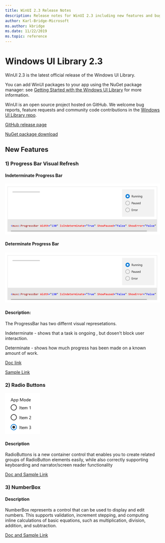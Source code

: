 ```yaml
---
title: WinUI 2.3 Release Notes
description: Release notes for WinUI 2.3 including new features and bug fixes.
author: Karl-Bridge-Microsoft
ms.author: kbridge
ms.date: 11/22/2019
ms.topic: reference
---
```


# Windows UI Library 2.3

WinUI 2.3 is the latest official release of the Windows UI Library.

You can add WinUI packages to your app using the NuGet package manager: see [Getting Started with the Windows UI Library](../getting-started.md) for more information.

WinUI is an open source project hosted on GitHub. We welcome bug reports, feature requests and community code contributions in the [Windows UI Library repo](https://aka.ms/winui).

[GitHub release page](https://github.com/microsoft/microsoft-ui-xaml/releases)

[NuGet package download](https://www.nuget.org/packages/Microsoft.UI.Xaml)

## New Features 

### 1) Progress Bar Visual Refresh

#### Indeterminate Progress Bar 

![Example](../images/IndeterminateProgressBar.gif)

#### Determinate Progress Bar

![Example](../images/IndeterminateProgressBar.gif)

#### Description: 
The ProgressBar has two differnt visual represetations.

Indeterminate - shows that a task is ongoing , but dosen't block user interaction. 

Determinate - shows how much progress has been made on a known amount of work. 

[Doc link](https://docs.microsoft.com/en-us/windows/uwp/design/controls-and-patterns/progress-controls) 

[Sample Link](https://docs.microsoft.com/en-us/windows/uwp/design/controls-and-patterns/progress-controls#examples)


### 2) Radio Buttons

![Example](../images/RadioButtons.png)

#### Description 
RadioButtons is a new container control that enables you to create related groups of RadioButton elements easily, while also correctly supporting keyboarding and narrator/screen reader functionality

[Doc and Sample Link](https://github.com/microsoft/microsoft-ui-xaml-specs/blob/c8d3d3668af546091656dfc37436b13cd062f52d/active/radiobuttons/RadioButtons_Spec.md)


### 3) NumberBox

#### Description 
NumberBox represents a control that can be used to display and edit numbers. This supports validation, increment stepping, and computing inline calculations of basic equations, such as multiplication, division, addition, and subtraction.

[Doc and Sample Link](https://github.com/microsoft/microsoft-ui-xaml-specs/blob/e016c9baa154d76ba3f61d2692af97fe6c0613b6/active/NumberBox/NumberBox.md)




